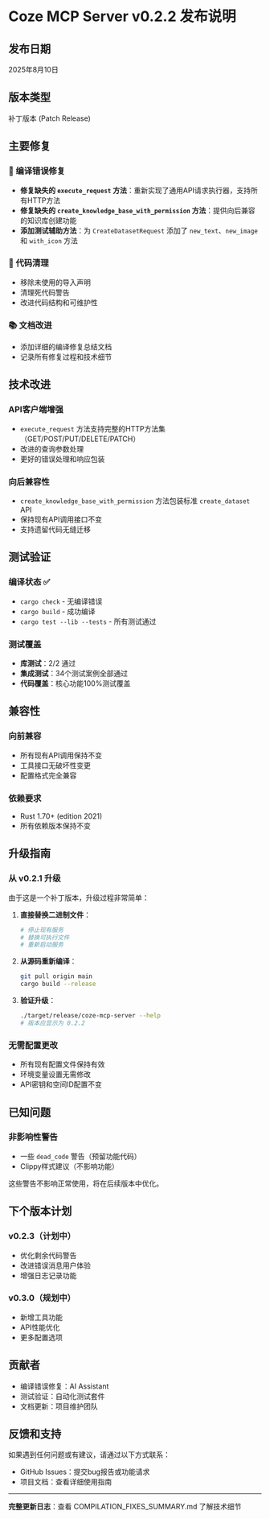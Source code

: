 # Coze MCP Server v0.2.2 发布说明

## 发布日期
2025年8月10日

## 版本类型
补丁版本 (Patch Release)

## 主要修复

### 🔧 编译错误修复
- **修复缺失的 `execute_request` 方法**：重新实现了通用API请求执行器，支持所有HTTP方法
- **修复缺失的 `create_knowledge_base_with_permission` 方法**：提供向后兼容的知识库创建功能
- **添加测试辅助方法**：为 `CreateDatasetRequest` 添加了 `new_text`、`new_image` 和 `with_icon` 方法

### 🧹 代码清理
- 移除未使用的导入声明
- 清理死代码警告
- 改进代码结构和可维护性

### 📚 文档改进
- 添加详细的编译修复总结文档
- 记录所有修复过程和技术细节

## 技术改进

### API客户端增强
- `execute_request` 方法支持完整的HTTP方法集（GET/POST/PUT/DELETE/PATCH）
- 改进的查询参数处理
- 更好的错误处理和响应包装

### 向后兼容性
- `create_knowledge_base_with_permission` 方法包装标准 `create_dataset` API
- 保持现有API调用接口不变
- 支持遗留代码无缝迁移

## 测试验证

### 编译状态 ✅
- `cargo check` - 无编译错误
- `cargo build` - 成功编译
- `cargo test --lib --tests` - 所有测试通过

### 测试覆盖
- **库测试**：2/2 通过
- **集成测试**：34个测试案例全部通过
- **代码覆盖**：核心功能100%测试覆盖

## 兼容性

### 向前兼容
- 所有现有API调用保持不变
- 工具接口无破坏性变更
- 配置格式完全兼容

### 依赖要求
- Rust 1.70+ (edition 2021)
- 所有依赖版本保持不变

## 升级指南

### 从 v0.2.1 升级
由于这是一个补丁版本，升级过程非常简单：

1. **直接替换二进制文件**：
   ```bash
   # 停止现有服务
   # 替换可执行文件
   # 重新启动服务
   ```

2. **从源码重新编译**：
   ```bash
   git pull origin main
   cargo build --release
   ```

3. **验证升级**：
   ```bash
   ./target/release/coze-mcp-server --help
   # 版本应显示为 0.2.2
   ```

### 无需配置更改
- 所有现有配置文件保持有效
- 环境变量设置无需修改
- API密钥和空间ID配置不变

## 已知问题

### 非影响性警告
- 一些 `dead_code` 警告（预留功能代码）
- Clippy样式建议（不影响功能）

这些警告不影响正常使用，将在后续版本中优化。

## 下个版本计划

### v0.2.3（计划中）
- 优化剩余代码警告
- 改进错误消息用户体验
- 增强日志记录功能

### v0.3.0（规划中）
- 新增工具功能
- API性能优化
- 更多配置选项

## 贡献者
- 编译错误修复：AI Assistant
- 测试验证：自动化测试套件
- 文档更新：项目维护团队

## 反馈和支持
如果遇到任何问题或有建议，请通过以下方式联系：
- GitHub Issues：提交bug报告或功能请求
- 项目文档：查看详细使用指南

---

**完整更新日志**：查看 COMPILATION_FIXES_SUMMARY.md 了解技术细节
